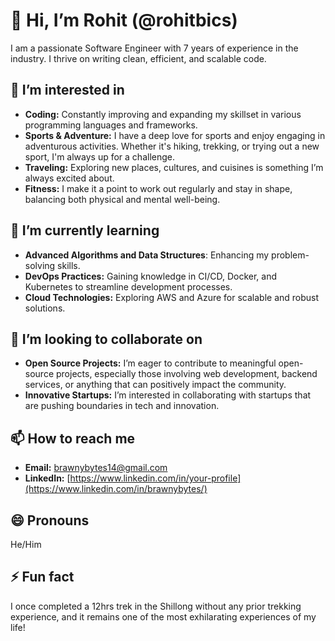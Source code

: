 # 👋 Hi, I’m Rohit (@rohitbics)

I am a passionate Software Engineer with 7 years of experience in the industry. I thrive on writing clean, efficient, and scalable code. 

## 👀 I’m interested in
- **Coding:** Constantly improving and expanding my skillset in various programming languages and frameworks.
- **Sports & Adventure:** I have a deep love for sports and enjoy engaging in adventurous activities. Whether it's hiking, trekking, or trying out a new sport, I'm always up for a challenge.
- **Traveling:** Exploring new places, cultures, and cuisines is something I’m always excited about.
- **Fitness:** I make it a point to work out regularly and stay in shape, balancing both physical and mental well-being.

## 🌱 I’m currently learning
- **Advanced Algorithms and Data Structures**: Enhancing my problem-solving skills.
- **DevOps Practices:** Gaining knowledge in CI/CD, Docker, and Kubernetes to streamline development processes.
- **Cloud Technologies:** Exploring AWS and Azure for scalable and robust solutions.

## 💞️ I’m looking to collaborate on
- **Open Source Projects:** I’m eager to contribute to meaningful open-source projects, especially those involving web development, backend services, or anything that can positively impact the community.
- **Innovative Startups:** I’m interested in collaborating with startups that are pushing boundaries in tech and innovation.

## 📫 How to reach me
- **Email:** [brawnybytes14@gmail.com](mailto:brawnybytes14@gmail.com)
- **LinkedIn:** [https://www.linkedin.com/in/your-profile](https://www.linkedin.com/in/brawnybytes/)

## 😄 Pronouns
He/Him

## ⚡ Fun fact
I once completed a 12hrs trek in the Shillong without any prior trekking experience, and it remains one of the most exhilarating experiences of my life!

<!---
rohitbics/rohitbics is a ✨ special ✨ repository because its `README.md` (this file) appears on your GitHub profile.
You can click the Preview link to take a look at your changes.
--->
